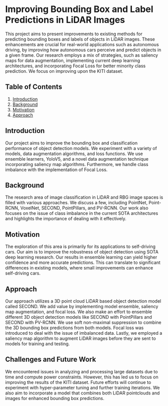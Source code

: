 # Improving Bounding Box and Label Predictions in LiDAR Images

This project aims to present improvements to existing methods for predicting bounding boxes and labels of objects in LiDAR images. These enhancements are crucial for real-world applications such as autonomous driving, by improving how autonomous cars perceive and predict objects in a given frame. Our research employs a mix of strategies, such as saliency maps for data augmentation, implementing current deep learning architectures, and incorporating Focal Loss for better minority class prediction. We focus on improving upon the KITI dataset.

## Table of Contents
1. [Introduction](#introduction)
2. [Background](#background)
3. [Motivation](#motivation)
4. [Approach](#approach)

## Introduction <a name="introduction"></a>

Our project aims to improve the bounding box and classification performance of object detection models. We experiment with a variety of models, data augmentation algorithms, and loss functions. We use ensemble learners, YoloV5, and a novel data augmentation technique incorporating saliency map algorithms. Furthermore, we handle class imbalance with the implementation of Focal Loss.

## Background <a name="background"></a>

The research area of image classification in LiDAR and RBG image spaces is filled with various approaches. We discuss a few, including PointNet, Point-RCNN, VoxelNet, SECOND, PointPillars, and PV-RCNN. Our work also focuses on the issue of class imbalance in the current SOTA architectures and highlights the importance of dealing with it effectively.

## Motivation <a name="motivation"></a>

The exploration of this area is primarily for its applications to self-driving cars. Our aim is to improve the robustness of object detection using SOTA deep learning research. Our results in ensemble learning can yield higher confidence and more accurate predictions. This can translate to significant differences in existing models, where small improvements can enhance self-driving cars.

## Approach <a name="approach"></a>

Our approach utilizes a 3D point cloud LiDAR based object detection model called SECOND. We add value by implementing model ensemble, saliency map augmentation, and focal loss. We also make an effort to ensemble different 3D object detection models like SECOND with PointPillars and SECOND with PV-RCNN. We use soft non-maximal suppression to combine the 3D bounding box predictions from both models. Focal loss was introduced to deal with the issue of imbalanced data. Lastly, we employed a saliency map algorithm to augment LiDAR images before they are sent to models for training and testing.

## Challenges and Future Work

We encountered issues in analyzing and processing large datasets due to time and compute power constraints. However, this has led us to focus on improving the results of the KITI dataset. Future efforts will continue to experiment with hyper-parameter tuning and further training iterations. We also aim to incorporate a model that combines both LiDAR pointclouds and images for enhanced bounding box predictions.
